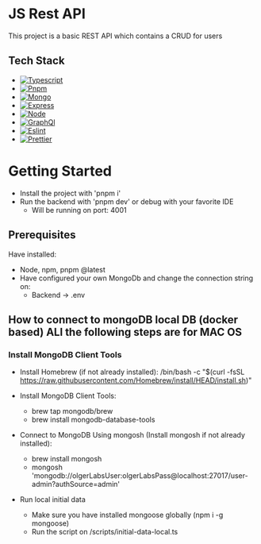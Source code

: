 # JS Rest API
This project is a basic REST API which contains a CRUD for users

## Tech Stack
* [![Typescript][Typescript]][Typescript-url]
* [![Pnpm][Pnpm]][Pnpm-url]
* [![Mongo][Mongo]][Mongo-url]
* [![Express][Express]][Express-url]
* [![Node][Node]][Node-url]
* [![GraphQl][GraphQl]][GraphQl-url]
* [![Eslint][Eslint]][Eslint-url]
* [![Prettier][Prettier]][Prettier-url]

# Getting Started
* Install the project with 'pnpm i'
* Run the backend with 'pnpm dev' or debug with your favorite IDE
  - Will be running on port: 4001 

## Prerequisites

Have installed:
  * Node, npm, pnpm @latest
  * Have configured your own MongoDb and change the connection string on:
    * Backend -> .env

## How to connect to mongoDB local DB (docker based) ALl the following steps are for MAC OS

### Install MongoDB Client Tools
* Install Homebrew (if not already installed): /bin/bash -c "$(curl -fsSL https://raw.githubusercontent.com/Homebrew/install/HEAD/install.sh)"

* Install MongoDB Client Tools:
    - brew tap mongodb/brew
    - brew install mongodb-database-tools

* Connect to MongoDB Using mongosh (Install mongosh if not already installed):
    - brew install mongosh
    - mongosh 'mongodb://olgerLabsUser:olgerLabsPass@localhost:27017/user-admin?authSource=admin'

* Run local initial data
    - Make sure you have installed mongoose globally (npm i -g mongoose)
    - Run the script on <root>/scripts/initial-data-local.ts

[Mongo]: https://img.shields.io/badge/Mongo-20232A?style=for-the-badge&logo=mongodb&logoColor=#47A248
[Mongo-url]:https://www.mongodb.com/
[Express]:https://img.shields.io/badge/Express-20232A?style=for-the-badge&logo=express&logoColor=#000000
[Express-url]: https://expressjs.com/
[Node]:https://img.shields.io/badge/Node-20232A?style=for-the-badge&logo=nodedotjs&logoColor=#339933
[Node-url]: https://nodejs.org/
[Eslint]:https://img.shields.io/badge/Eslint-20232A?style=for-the-badge&logo=eslint&logoColor=#4B32C3
[Eslint-url]: https://eslint.org/
[Prettier]:https://img.shields.io/badge/Prettier-20232A?style=for-the-badge&logo=prettier&logoColor=#F7B93E
[Prettier-url]:https://prettier.io/
[Typescript]:https://img.shields.io/badge/Typescript-20232A?style=for-the-badge&logo=tsnode&logoColor=#3178C6
[Typescript-url]: https://www.typescriptlang.org/
[Pnpm]:https://img.shields.io/badge/PNPM-20232A?style=for-the-badge&logo=pnpm&logoColor=#F69220
[Pnpm-url]: https://pnpm.io/
[GraphQl]: https://img.shields.io/badge/GraphQL-E434AA?style=for-the-badge&logo=graphql&logoColor=white
[GraphQl-url]: https://graphql.org/